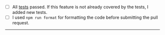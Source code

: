 - [ ] All [tests](https://github.com/jfrog/jfrog-vscode-extension#building-and-testing-the-sources) passed. If this feature is not already covered by the tests, I added new tests.
- [ ] I used `npm run format` for formatting the code before submitting the pull request.
-----
